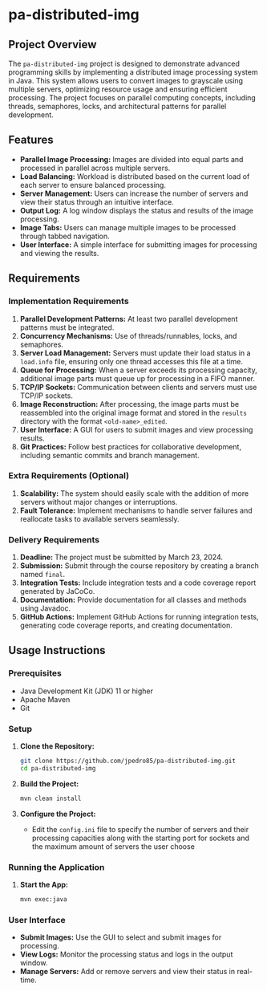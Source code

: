 # pa-distributed-img

## Project Overview

The `pa-distributed-img` project is designed to demonstrate advanced programming skills by implementing a distributed image processing system in Java. This system allows users to convert images to grayscale using multiple servers, optimizing resource usage and ensuring efficient processing. The project focuses on parallel computing concepts, including threads, semaphores, locks, and architectural patterns for parallel development.

## Features

- **Parallel Image Processing:** Images are divided into equal parts and processed in parallel across multiple servers.
- **Load Balancing:** Workload is distributed based on the current load of each server to ensure balanced processing.
- **Server Management:** Users can increase the number of servers and view their status through an intuitive interface.
- **Output Log:** A log window displays the status and results of the image processing.
- **Image Tabs:** Users can manage multiple images to be processed through tabbed navigation.
- **User Interface:** A simple interface for submitting images for processing and viewing the results.

## Requirements

### Implementation Requirements

1. **Parallel Development Patterns:** At least two parallel development patterns must be integrated.
2. **Concurrency Mechanisms:** Use of threads/runnables, locks, and semaphores.
3. **Server Load Management:** Servers must update their load status in a `load.info` file, ensuring only one thread accesses this file at a time.
4. **Queue for Processing:** When a server exceeds its processing capacity, additional image parts must queue up for processing in a FIFO manner.
5. **TCP/IP Sockets:** Communication between clients and servers must use TCP/IP sockets.
6. **Image Reconstruction:** After processing, the image parts must be reassembled into the original image format and stored in the `results` directory with the format `<old-name>_edited`.
7. **User Interface:** A GUI for users to submit images and view processing results.
8. **Git Practices:** Follow best practices for collaborative development, including semantic commits and branch management.

### Extra Requirements (Optional)

1. **Scalability:** The system should easily scale with the addition of more servers without major changes or interruptions.
2. **Fault Tolerance:** Implement mechanisms to handle server failures and reallocate tasks to available servers seamlessly.

### Delivery Requirements

1. **Deadline:** The project must be submitted by March 23, 2024.
2. **Submission:** Submit through the course repository by creating a branch named `final`.
3. **Integration Tests:** Include integration tests and a code coverage report generated by JaCoCo.
4. **Documentation:** Provide documentation for all classes and methods using Javadoc.
5. **GitHub Actions:** Implement GitHub Actions for running integration tests, generating code coverage reports, and creating documentation.

## Usage Instructions

### Prerequisites

- Java Development Kit (JDK) 11 or higher
- Apache Maven
- Git

### Setup

1. **Clone the Repository:**

   ```sh
   git clone https://github.com/jpedro85/pa-distributed-img.git
   cd pa-distributed-img
   ```

2. **Build the Project:**

   ```sh
   mvn clean install
   ```

3. **Configure the Project:**
   - Edit the `config.ini` file to specify the number of servers and their processing capacities along with the starting port for sockets and the maximum amount of servers the user choose

### Running the Application

1. **Start the App:**
   ```sh
   mvn exec:java
   ```

### User Interface

- **Submit Images:** Use the GUI to select and submit images for processing.
- **View Logs:** Monitor the processing status and logs in the output window.
- **Manage Servers:** Add or remove servers and view their status in real-time.
